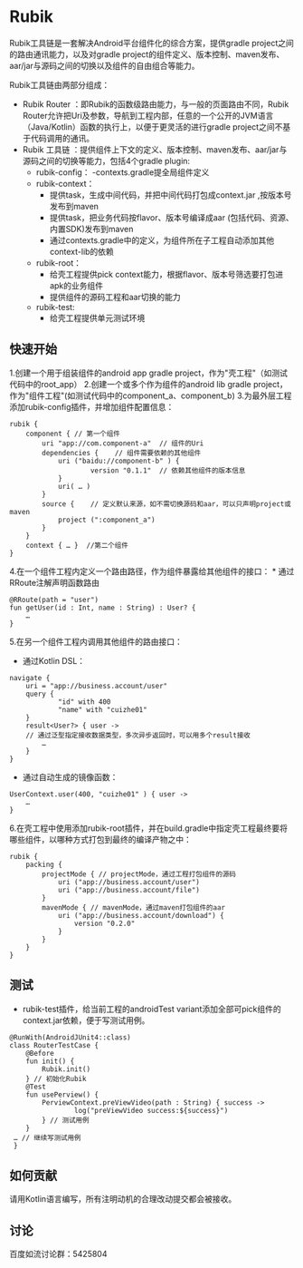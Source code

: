 # Rubik
Rubik工具链是一套解决Android平台组件化的综合方案，提供gradle project之间的路由通讯能力，以及对gradle project的组件定义、版本控制、maven发布、aar/jar与源码之间的切换以及组件的自由组合等能力。

Rubik工具链由两部分组成：
* Rubik Router ：即Rubik的函数级路由能力，与一般的页面路由不同，Rubik Router允许把Uri及参数，导航到工程内部，任意的一个公开的JVM语言（Java/Kotlin）函数的执行上，以便于更灵活的进行gradle project之间不基于代码调用的通讯。
* Rubik 工具链 ：提供组件上下文的定义、版本控制、maven发布、aar/jar与源码之间的切换等能力，包括4个gradle plugin:
    + rubik-config：
        -contexts.gradle提全局组件定义
    + rubik-context：
        - 提供task，生成中间代码，并把中间代码打包成context.jar ,按版本号发布到maven
        - 提供task，把业务代码按flavor、版本号编译成aar (包括代码、资源、内置SDK)发布到maven
        - 通过contexts.gradle中的定义，为组件所在子工程自动添加其他context-lib的依赖
    + rubik-root：
        - 给壳工程提供pick context能力，根据flavor、版本号筛选要打包进apk的业务组件
        - 提供组件的源码工程和aar切换的能力
    + rubik-test:
        - 给壳工程提供单元测试环境
        
## 快速开始
1.创建一个用于组装组件的android app gradle project，作为"壳工程"（如测试代码中的root_app）
2.创建一个或多个作为组件的android lib gradle project，作为"组件工程"(如测试代码中的component_a、component_b)
3.为最外层工程添加rubik-config插件，并增加组件配置信息：
```
rubik {
	component { // 第一个组件
	    uri "app://com.component-a"  // 组件的Uri
	    dependencies {    // 组件需要依赖的其他组件
            uri ("baidu://component-b" ) { 
                    version "0.1.1"  // 依赖其他组件的版本信息
            }
            uri( … ) 
	    }
	    source {    // 定义默认来源，如不需切换源码和aar，可以只声明project或maven
            project (":component_a") 
        }
    }
	context { … }  //第二个组件
} 
```
4.在一个组件工程内定义一个路由路径，作为组件暴露给其他组件的接口：
    * 通过RRoute注解声明函数路由
```
@RRoute(path = "user") 
fun getUser(id : Int, name : String) : User? { 
    …
}
```
5.在另一个组件工程内调用其他组件的路由接口：
   * 通过Kotlin DSL：
```
navigate {
	uri = "app://business.account/user"
	query {
	        "id" with 400
	        "name" with "cuizhe01" 
	}
    result<User?> { user -> 
    // 通过泛型指定接收数据类型，多次异步返回时，可以用多个result接收
        …
    }
} 
```
   
   * 通过自动生成的镜像函数：
```
UserContext.user(400, "cuizhe01" ) { user ->
    …
}
```
6.在壳工程中使用添加rubik-root插件，并在build.gradle中指定壳工程最终要将哪些组件，以哪种方式打包到最终的编译产物之中：
```
rubik {	
    packing {
        projectMode { // projectMode，通过工程打包组件的源码
            uri ("app://business.account/user")
            uri ("app://business.account/file")
        }
        mavenMode { // mavenMode，通过maven打包组件的aar
            uri ("app://business.account/download") {
                version "0.2.0" 
            }
        }
    }
} 
```
## 测试
* rubik-test插件，给当前工程的androidTest variant添加全部可pick组件的context.jar依赖，便于写测试用例。
```
@RunWith(AndroidJUnit4::class)
class RouterTestCase {
    @Before
    fun init() {
        Rubik.init()
    } // 初始化Rubik
    @Test
    fun usePerview() {
        PerviewContext.preViewVideo(path : String) { success ->
                log("preViewVideo success:${success}")
        } // 测试用例
    }
 … // 继续写测试用例
 }

```

## 如何贡献
请用Kotlin语言编写，所有注明动机的合理改动提交都会被接收。


## 讨论
百度如流讨论群：5425804
